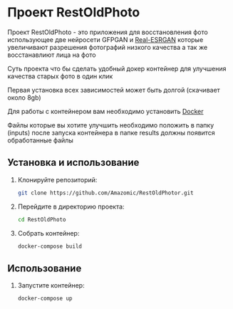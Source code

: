 # Проект RestOldPhoto

Проект RestOldPhoto - это приложения для восстановления фото использующее две нейросети GFPGAN и [Real-ESRGAN](https://github.com/xinntao/Real-ESRGAN.git) которые увеличивают разрешения фотографий низкого качества а так же восстанавлиют лица на фото

Суть проекта что бы сделать удобный докер контейнер для улучшения качества старых фото в один клик

Первая установка всех зависимостей может быть долгой (скачивает около 8gb)

Для работы с контейнером вам необходимо установить [Docker](https://www.docker.com/)

Файлы которые вы хотите улучшить необходимо положить в папку (inputs) после запуска контейнера в папке results должны появится обработанные файлы

## Установка и использование

1. Клонируйте репозиторий:

    ```bash
    git clone https://github.com/Amazomic/RestOldPhotor.git
    ```

2. Перейдите в директорию проекта:

    ```bash
    cd RestOldPhoto
    ```

3. Cобрать контейнер:

    ```bash
    docker-compose build
    ```
    
## Использование

1. Запустите контейнер:

    ```bash
    docker-compose up 
    ```

